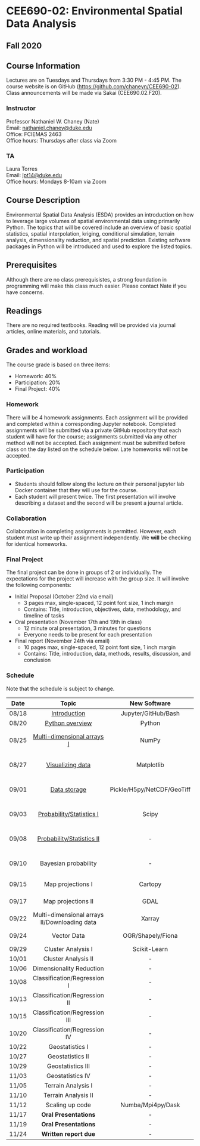 # CEE690-02: Environmental Spatial Data Analysis
## Fall 2020

## Course Information
Lectures are on Tuesdays and Thursdays from 3:30 PM - 4:45 PM. The course website is on GitHub (https://github.com/chaneyn/CEE690-02). Class announcements will be made via Sakai (CEE690.02.F20).

### Instructor
Professor Nathaniel W. Chaney (Nate)  
Email: nathaniel.chaney@duke.edu  
Office: FCIEMAS 2463  
Office hours: Thursdays after class via Zoom

### TA
Laura Torres  
Email: lpt14@duke.edu   
Office hours: Mondays 8-10am via Zoom  

## Course Description
Environmental Spatial Data Analysis (ESDA) provides an introduction on how to leverage large volumes of spatial environmental data using primarily Python. The topics that will be covered include an overview of basic spatial statistics, spatial interpolation, kriging, conditional simulation, terrain analysis, dimensionality reduction, and spatial prediction. Existing software packages in Python will be introduced and used to explore the listed topics. 

## Prerequisites
Although there are no class prerequisistes, a strong foundation in programming will make this class much easier. Please contact Nate if you have concerns. 

## Readings
There are no required textbooks. Reading will be provided via journal articles, online materials, and tutorials.

## Grades and workload
The course grade is based on three items:
* Homework: 40%
* Participation: 20%
* Final Project: 40%

### Homework
There will be 4 homework assignments. Each assignment will be provided and completed within a corresponding Jupyter notebook. Completed assignments will be submitted via a private GitHub repository that each student will have for the course; assignments submitted via any other method will not be accepted. Each assignment must be submitted before class on the day listed on the schedule below. Late homeworks will not be accepted. 

### Participation
* Students should follow along the lecture on their personal jupyter lab Docker container that they will use for the course. 
* Each student will present twice. The first presentation will involve describing a dataset and the second will be present a journal article. 

### Collaboration
Collaboration in completing assignments is permitted. However, each student must write up their assignment independently. We **will** be checking for identical homeworks. 

### Final Project
The final project can be done in groups of 2 or individually. The expectations for the project will increase with the group size. It will involve the following components:
* Initial Proposal (October 22nd via email)
  * 3 pages max, single-spaced, 12 point font size, 1 inch margin
  * Contains: Title, introduction, objectives, data, methodology, and timeline of tasks
* Oral presentation (November 17th and 19th in class)
  * 12 minute oral presentation, 3 minutes for questions
  * Everyone needs to be present for each presentation
* Final report (November 24th via email)
  * 10 pages max, single-spaced, 12 point font size, 1 inch margin
  * Contains: Title, introduction, data, methods, results, discussion, and conclusion
  
### Schedule
Note that the schedule is subject to change.

|Date|Topic|New Software|Assignments|Article|
|:-:|:-:|:-:|:-:|:-:|
|08/18|[Introduction](https://github.com/chaneyn/ESDA_CEE690-02/blob/master/Lectures/Introduction.pdf)|Jupyter/GitHub/Bash|-|-|
|08/20|[Python overview](https://github.com/chaneyn/ESDA_CEE690-02/blob/master/Lectures/Python_Overview.ipynb)|Python|-|[Lin, J., 2012](https://journals.ametsoc.org/bams/article/93/12/1823/60266/Why-Python-Is-the-Next-Wave-in-Earth-Sciences)|
|08/25|[Multi-dimensional arrays I](https://github.com/chaneyn/ESDA_CEE690-02/blob/master/Lectures/Numpy.ipynb)|NumPy|-|[Lu et al., 2018](https://www.mdpi.com/2220-9964/7/8/313/htm) (Owen Daly)|
|08/27|[Visualizing data](https://github.com/chaneyn/ESDA_CEE690-02/blob/master/Lectures/Visualizing_Data.ipynb)|Matplotlib|-|[Rougier et al., 2014](https://journals.plos.org/ploscompbiol/article?id=10.1371/journal.pcbi.1003833) (Keqi He)|
|09/01|[Data storage](https://github.com/chaneyn/ESDA_CEE690-02/blob/master/Lectures/DataStorage.ipynb)|Pickle/H5py/NetCDF/GeoTiff|-|[Extance, 2016](https://www.nature.com/news/how-dna-could-store-all-the-world-s-data-1.20496) (Laura Torres)|
|09/03|[Probability/Statistics I](https://github.com/chaneyn/ESDA_CEE690-02/blob/master/Lectures/Intro2ProbabilityI.ipynb)|Scipy|-|[Holmes, 2018](https://medium.com/planet-stories/the-explosion-of-geospatial-data-and-the-rise-of-deep-learning-b22aa8fef519) (Celine Robinson)|
|09/08|[Probability/Statistics II](https://github.com/chaneyn/ESDA_CEE690-02/blob/master/Lectures/Intro2ProbabilityII.ipynb)|-|HW #1 due|[Walther and Moore, 2005](https://onlinelibrary.wiley.com/doi/10.1111/j.2005.0906-7590.04112.x) (Sarah Scott)|
|09/10|Bayesian probability|-|-|[Prathvikumar, 2019](https://towardsdatascience.com/intro-to-bayesian-statistics-5056b43d248d) (Gary Jiang)|
|09/15|Map projections I|Cartopy|-|TBD (Lijia Gao)|
|09/17|Map projections II|GDAL|-|TBD (Huda Aslam)|
|09/22|Multi-dimensional arrays II/Downloading data|Xarray|-|TBD (Cary Shindell)|
|09/24|Vector Data|OGR/Shapely/Fiona|-|TBD (Rundong Ji)|
|09/29|Cluster Analysis I|Scikit-Learn|-|TBD|
|10/01|Cluster Analysis II|-|-|TBD|
|10/06|Dimensionality Reduction|-|HW #2 due|-|
|10/08|Classification/Regression I|-|-|TBD (Huda Aslam)|
|10/13|Classification/Regression II|-|-|TBD|
|10/15|Classification/Regression III|-|-|TBD|
|10/20|Classification/Regression IV|-|-|TBD|
|10/22|Geostatistics I|-|**Proposal due**|TBD|
|10/27|Geostatistics II|-|HW #3 due|-|
|10/29|Geostatistics III|-|-|TBD|
|11/03|Geostatistics IV|-|-|TBD|
|11/05|Terrain Analysis I|-|-|TBD|
|11/10|Terrain Analysis II|-|-|TBD|
|11/12|Scaling up code|Numba/Mpi4py/Dask|-|TBD|
|11/17|**Oral Presentations**|-|-|-| 
|11/19|**Oral Presentations**|-|-|-| 
|11/24|**Written report due**|-|HW #4 due|-| 
